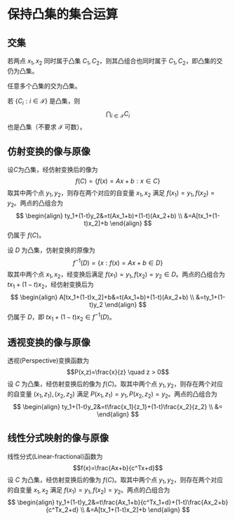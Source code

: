 # 保持凸集的集合运算

## 交集

若两点 $x_1,x_2$ 同时属于凸集 $C_1,C_2$，则其凸组合也同时属于 $C_1,C_2$，即凸集的交仍为凸集。

任意多个凸集的交为凸集。

若 $\{ C_i: i \in \mathcal{I} \}$ 是凸集，则
$$ \bigcap_{i \in \mathcal{I}} C_i $$
也是凸集（不要求 $\mathcal{I}$ 可数）。

## 仿射变换的像与原像

设$C$为凸集，经仿射变换后的像为
$$ f(C)=\{ f(x)=Ax+b : x \in C \} $$
取其中两个点 $y_1,y_2$，则存在两个对应的自变量 $x_1,x_2$ 满足 $f(x_1)=y_1,f(x_2)=y_2$。两点的凸组合为 
$$
\begin{align}
ty_1+(1-t)y_2&=t(Ax_1+b)+(1-t)(Ax_2+b) \\
&=A[tx_1+(1-t)x_2]+b
\end{align}
$$
仍属于 $f(C)$。

设 $D$ 为凸集，仿射变换的原像为
$$ f^{-1}(D)=\{ x :f(x)=Ax+b \in D \} $$
取其中两个点 $x_1,x_2$，经变换后满足 $f(x_1)=y_1,f(x_2)=y_2 \in D$。两点的凸组合为 $tx_1+(1-t)x_2$，经仿射变换后为
$$
\begin{align}
A[tx_1+(1-t)x_2]+b&=t(Ax_1+b)+(1-t)(Ax_2+b) \\
&=ty_1+(1-t)y_2
\end{align}
$$
仍属于 $D$，即 $tx_1+(1-t)x_2 \in f^{-1}(D)$。

## 透视变换的像与原像

透视(Perspective)变换函数为
$$P(x,z)=\frac{x}{z} \quad z > 0$$ 设 $C$ 为凸集，经仿射变换后的像为 $f(C)$。取其中两个点 $y_1,y_2$，则存在两个对应的自变量 $(x_1,z_1),(x_2,z_2)$ 满足 $P(x_1,z_1)=y_1,P(x_2,z_2)=y_2$。两点的凸组合为
$$
\begin{align}
ty_1+(1-t)y_2&=t\frac{x_1}{z_1}+(1-t)\frac{x_2}{z_2} \\
&=
\end{align}
$$

## 线性分式映射的像与原像

线性分式(Linear-fractional)函数为
$$f(x)=\frac{Ax+b}{c^Tx+d}$$设 $C$ 为凸集，经仿射变换后的像为 $f(C)$。取其中两个点 $y_1,y_2$，则存在两个对应的自变量 $x_1,x_2$ 满足 $f(x_1)=y_1,f(x_2)=y_2$。两点的凸组合为
$$
\begin{align}
ty_1+(1-t)y_2&=t\frac{Ax_1+b}{c^Tx_1+d}+(1-t)\frac{Ax_2+b}{c^Tx_2+d} \\
&=A[tx_1+(1-t)x_2]+b
\end{align}
$$